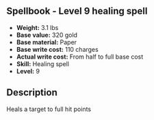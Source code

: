 ## Spellbook - Level 9 healing spell
- **Weight:** 3.1 lbs
- **Base value:** 320 gold
- **Base material:** Paper
- **Base write cost:** 110 charges
- **Actual write cost:** From half to full base cost
- **Skill:** Healing spell
- **Level:** 9
## Description
Heals a target to full hit points
